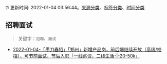 :alarm_clock: 更新时间: 2022-01-04 03:56:44。[来源分类](../README.md)、[标签分类](../TAGS.md)、[时间分类](../TIMELINE.md)

## 招聘面试


> 关键字：`招聘`、`面试`



- [2022-01-04-「墨刀春招」「郑州」新增产品岗，前后端继续开放（高级/校招），可节前面试，节后入职「一线薪资，二线生活-|-20-50k」](https://www.v2ex.com/t/826021) 